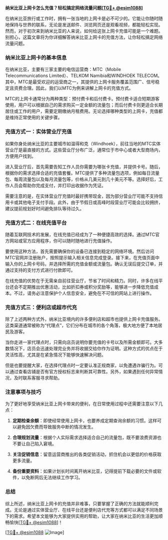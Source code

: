 **纳米比亚上网卡怎么充值？轻松搞定网络流量问题[[TG💪+ @esim1088](https://t.me/s/esim1088)]**

在纳米比亚旅行或工作时，拥有一张当地的上网卡是必不可少的。它能让你随时随地保持与世界的联系，无论是发送邮件、浏览网页还是观看视频，都能轻松实现。然而，对于初次来到纳米比亚的人来说，如何给这张上网卡充值可能是一个难题。别担心，这篇文章将为你详细解答纳米比亚上网卡的充值方法，让你轻松搞定网络流量问题。

### 纳米比亚上网卡的基本信息

在纳米比亚，主要有三家主要的电信运营商：MTC（Mobile Telecommunications Limited）、TELKOM Namibia和WINDHOEK TELECOM。其中，MTC是最受欢迎的运营商之一，其提供的上网卡服务覆盖范围广、信号稳定且资费合理。因此，我们以MTC为例来讲解上网卡的充值方式。

MTC的上网卡通常分为两种类型：预付费卡和后付费卡。预付费卡适合短期游客使用，用户可以根据自己的需求购买一定金额的流量包；而后付费卡则更适合长期居住或工作的用户，需要定期缴纳月租费用。无论选择哪种类型的上网卡，充值都是维持正常使用的关键步骤。

### 充值方式一：实体营业厅充值

如果你身处纳米比亚的主要城市如温得和克（Windhoek），前往当地的MTC实体营业厅是最直接的方式。这些营业厅分布广泛，通常位于市中心或者大型商场内，方便用户找到。

进入营业厅后，首先需要告知工作人员你需要为哪张卡充值，并提供卡号。随后，根据你的需求选择合适的充值套餐。MTC提供了多种流量包选项，例如每日流量包、每周流量包以及每月流量包等，价格从几美元到几十美元不等。选择好后，工作人员会帮助你完成支付，并打印出收据作为凭证。

需要注意的是，在实体营业厅充值时最好携带现金，因为部分营业厅可能不支持信用卡或其他电子支付手段。此外，由于节假日或高峰时段营业厅可能会比较拥挤，建议提前规划好时间避免排队等待过久。

### 充值方式二：在线充值平台

随着互联网技术的发展，在线充值已经成为了一种便捷高效的选择。通过MTC官方网站或官方应用程序，你可以随时随地进行充值操作。

要使用这种方法，首先需要确保你的设备已连接到稳定的网络环境。然后访问MTC官网并注册账户，按照提示输入相关信息完成登录。接下来，在充值页面中输入你的上网卡号码，并选择所需的充值金额或流量包。确认无误后提交订单，并通过支持的支付方式进行付款即可。

在线充值的优势在于无需亲自前往营业厅，节省了时间和精力。同时，许多在线平台还会不定期推出优惠活动，比如折扣券或积分奖励等，能够进一步降低充值成本。不过，请务必注意保护个人信息安全，避免在不可信的网站上进行操作。

### 充值方式三：便利店或超市代充

除了上述两种方式外，纳米比亚境内的许多便利店和超市也提供上网卡充值服务。这类渠道通常被称为“代理点”，它们分布在城市的各个角落，极大地方便了本地居民及游客。

当你走进一家代理点时，只需向店员说明你要充值的卡号以及所需金额即可。大多数情况下，店员会迅速处理完业务并将收据交给你作为证明。这种方式的优点在于灵活性高，尤其是在紧急情况下能够快速解决问题。

但是也要提醒大家，在选择代理点时一定要认准正规商家，以免遭遇诈骗行为。可以通过查看店铺是否有官方授权标志来判断其可靠性。另外，如果遇到任何异常情况，及时联系客服寻求帮助。

### 注意事项与技巧

为了更好地享受纳米比亚上网卡带来的便利，在日常使用过程中还需要注意以下几点：

1. **定期检查余额**：即使经常使用上网卡，也要养成定期查询余额的习惯。这样可以避免因欠费而导致服务中断的情况发生。
   
2. **合理规划流量**：根据个人实际需求选择适合自己的流量包，既不要浪费资源也不要让自己陷入窘境。
   
3. **关注促销信息**：留意运营商推出的各类促销活动，抓住机会以更低的价格获取更多流量。
   
4. **备份重要资料**：如果计划长时间离开纳米比亚，记得提前下载必要的文件或软件，以免断网后无法继续工作学习。

### 总结

综上所述，纳米比亚上网卡的充值并非难事，只要掌握了正确的方法就能顺利完成。无论是通过实体营业厅、在线平台还是便利店代充等方式都可以满足不同场景下的需求。希望本文能够为大家提供实用的帮助，让大家在纳米比亚的生活更加顺畅愉快[[TG💪+ @esim1088](https://t.me/s/esim1088)]！

[[TG💪+ @esim1088](https://t.me/s/esim1088) ![Image](https://i.postimg.cc/4NQfJmqS/Snipaste-2025-05-13-00-14-12.png)]